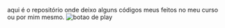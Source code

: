 aqui é o repositório onde deixo alguns códigos meus feitos no meu curso ou por mim mesmo.
![botao de play](../imagens/play.jpg)
